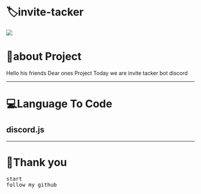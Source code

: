 <!-- Title -->
<h1>🏷️invite-tacker</h1>

<img src="https://firebasestorage.googleapis.com/v0/b/github-209c5.appspot.com/o/png_20220825_102710_%D9%A0%D9%A0%D9%A0%D9%A0.png?alt=media&token=e841c076-d85a-43b6-9244-8d317cff6187">


<h1>👤about Project </h1>
<p>Hello his friends Dear ones Project Today we are invite tacker bot discord</p>
<hr>
<!-- view -->
<h1>💻Language To Code</h1>
<h2>discord.js</h2>
<hr>
<h1>💖Thank you</h1>
<pre>
start
follow my github
</pre>

